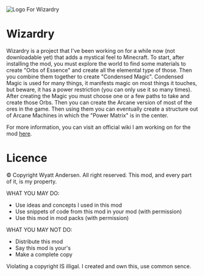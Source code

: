 ![Logo For Wizardry](http://i.imgur.com/RY5WCPW.png)

Wizardry
========

Wizardry is a project that I've been working on for a while now (not downloadable yet) that adds a mystical feel to Minecraft. To start, after installing the mod, you must explore the world to find some materials to create "Orbs of Essence" and create all the elemental type of those. Then you combine them together to create "Condensed Magic". Condensed Magic is used for many things, it manifests magic on most things it touches, but beware, it has a power restriction (you can only use it so many times). After creating the Magic you must choose one or a few paths to take and create those Orbs. Then you can create the Arcane version of most of the ores in the game. Then using them you can eventually create a structure out of Arcane Machines in which the "Power Matrix" is in the center.

For more information, you can visit an official wiki I am working on for the mod [here](http://wizardry-mod-wiki.com).

Licence
========

© Copyright Wyatt Andersen. All right reserved. This mod, and every part of it, is my property.

WHAT YOU MAY DO:
- Use ideas and concepts I used in this mod
- Use snippets of code from this mod in your mod (with permission)
- Use this mod in mod packs (with permission)

WHAT YOU MAY NOT DO:
- Distribute this mod
- Say this mod is your's
- Make a complete copy

Violating a copyright IS illigal. I created and own this, use common sence.
